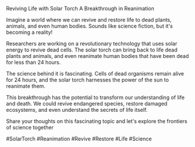 Reviving Life with Solar Torch A Breakthrough in Reanimation

Imagine a world where we can revive and restore life to dead plants, animals, and even human bodies. Sounds like science fiction, but it's becoming a reality!

Researchers are working on a revolutionary technology that uses solar energy to revive dead cells. The solar torch can bring back to life dead plants and animals, and even reanimate human bodies that have been dead for less than 24 hours.

The science behind it is fascinating. Cells of dead organisms remain alive for 24 hours, and the solar torch harnesses the power of the sun to reanimate them.

This breakthrough has the potential to transform our understanding of life and death. We could revive endangered species, restore damaged ecosystems, and even understand the secrets of life itself.

Share your thoughts on this fascinating topic and let's explore the frontiers of science together

#SolarTorch #Reanimation #Revive #Restore #Life #Science

